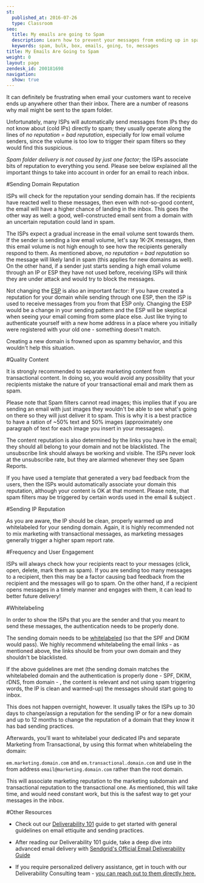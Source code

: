 ```yaml
---
st:
  published_at: 2016-07-26
  type: Classroom
seo:
  title: My emails are going to Spam
  description: Learn how to prevent your messages from ending up in spam by following best practices...
  keywords: spam, bulk, box, emails, going, to, messages
title: My Emails Are Going to Spam
weight: 0
layout: page
zendesk_id: 200181698
navigation:
  show: true
---
```




It can definitely be frustrating when email your customers want to receive ends up anywhere other than their inbox. There are a number of reasons why mail might be sent to the spam folder.

Unfortunately, many ISPs will automatically send messages from IPs they do not know about (cold IPs) directly to spam; they usually operate along the lines of *no reputation = bad reputation*, especially for low email volume senders, since the volume is too low to trigger their spam filters so they would find this suspicious.

_Spam folder delivery is not caused by just one factor;_ the ISPs associate bits of reputation to everything you send. Please see below explained all the important things to take into account in order for an email to reach inbox.

#Sending Domain Reputation

ISPs will check for the reputation your sending domain has. If the recipients have reacted well to these messages, then even with not-so-good content, the email will have a higher chance of landing in the inbox. This goes the other way as well: a good, well-constructed email sent from a domain with an uncertain reputation could land in spam.

The ISPs expect a gradual increase in the email volume sent towards them. If the sender is sending a low email volume, let's say 1K-2K messages, then this email volume is not high enough to see how the recipients generally respond to them. As mentioned above, *no reputation = bad reputation* so the message will likely land in spam (this applies for new domains as well). On the other hand, if a sender just starts sending a high email volume through an IP or ESP they have not used before, receiving ISPs will think they are under attack and would try to block the messages.

Not changing the [ESP]({{root_url}}/Glossary/email_service_provider.html) is also an important factor: If you have created a reputation for your domain while sending through one ESP, then the ISP is used to receive messages from you from that ESP only. Changing the ESP would be a change in your sending pattern and the ESP will be skeptical when seeing your email coming from some place else. Just like trying to authenticate yourself with a new home address in a place where you initially were registered with your old one - something doesn't match.

Creating a new domain is frowned upon as spammy behavior, and this wouldn't help this situation.

#Quality Content

It is strongly recommended to separate marketing content from transactional content. In doing so, you would avoid any possibility that your recipients mistake the nature of your transactional email and mark them as spam.

Please note that Spam filters cannot read images; this implies that if you are sending an email with just images they wouldn't be able to see what's going on there so they will just deliver it to spam. This is why it is a best practice to have a ration of ~50% text and 50% images (approximately one paragraph of text for each image you insert in your messages).

The content reputation is also determined by the links you have in the email; they should all belong to your domain and not be blacklisted. The unsubscribe link should always be working and visible. The ISPs never look at the unsubscribe rate, but they are alarmed whenever they see Spam Reports.

If you have used a template that generated a very bad feedback from the users, then the ISPs would automatically associate your domain this reputation, although your content is OK at that moment. Please note, that spam filters may be triggered by certain words used in the email & subject .

#Sending IP Reputation

As you are aware, the IP should be clean, properly warmed up and whitelabeled for your sending domain. Again, it is highly recommended not to mix marketing with transactional messages, as marketing messages generally trigger a higher spam report rate.

#Frequency and User Engagement

ISPs will always check how your recipients react to your messages (click, open, delete, mark them as spam). If you are sending too many messages to a recipient, then this may be a factor causing bad feedback from the recipient and the messages will go to spam. On the other hand, if a recipient opens messages in a timely manner and engages with them, it can lead to better future delivery! 

#Whitelabeling

In order to show the ISPs that you are the sender and that you meant to send these messages, the authentication needs to be properly done.

The sending domain needs to be [whitelabeled](https://sendgrid.com/docs/User_Guide/Settings/Whitelabel/index.html) (so that the SPF and DKIM would pass). We highly recommend whitelabeling the email links - as mentioned above, the links should be from your own domain and they shouldn't be blacklisted.

If the above guidelines are met (the sending domain matches the whitelabeled domain and the authentication is properly done - SPF, DKIM, rDNS, from domain - , the content is relevant and not using spam triggering words, the IP is clean and warmed-up) the messages should start going to inbox.

This does not happen overnight, however. It usually takes the ISPs up to 30 days to change/assign a reputation for the sending IP or for a new domain and up to 12 months to change the reputation of a domain that they know it has bad sending practices.

Afterwards, you'll want to whitelabel your dedicated IPs and separate Marketing from Transactional, by using this format when whitelabeling the domain:

`em.marketing.domain.com` and `em.transactional.domain.com` and use in the from address `email@marketing.domain.com` rather than the root domain.

This will associate marketing reputation to the marketing subdomain and transactional reputation to the transactional one. As mentioned, this will take time, and would need constant work, but this is the safest way to get your messages in the inbox.

#Other Resources

- Check out our [Deliverability 101]({{root_url}}/Classroom/Deliver/Delivery_Introduction/email_deliverability_101.html) guide to get started with general guidelines on email ettiquite and sending practices.

- After reading our Deliverability 101 guide, take a deep dive into advanced email delivery with [Sendgrid's Official Email Deliverability Guide](https://go.sendgrid.com/Deliverability-Guide-V2.html)

- If you require personalized delivery assistance, get in touch with our Deliverability Consulting team - [you can reach out to them directly here.](https://sendgrid.com/marketing/delivery-consult)

